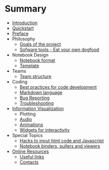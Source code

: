 # Summary

* [Introduction](README.md)
* [Quickstart](quickstart.md)
* [Preface](Introduction.md)
* Philosophy
    * [Goals of the project](goals.md)
    * [Sofware tools - Eat your own dogfood](tools1.md)
* Notebook Design
    * [Notebook format](NotebookFormat.md)
    * [Template](notebook_template.md)  
* Teams
    * [Team structure](teams.md) 
* Coding
    * [Best practices for code development](best-practices.md)
    * [Markdown language](markdown.md)
    * [Bug Reporting](bug-reporting.md)
    * [Troubleshooting](troubleshooting.md)
* [Information Visualization](infovis.md)
    * Plotting
    * [Audio](audio.md)
    * [Animations](animation.md)
    * [Widgets for interactivity](widgets.md) 
* Special Topics      
    * [Hacks to input html code and Javascript](hacks.md)
    * [Notebook binders, pullers and viewers](nbviewers.md)
* [Online Resources](internal-links.md)
    * [Useful links](useful-links.md)
    * [Contacts](contacts.md)
